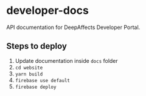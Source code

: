 # developer-docs

API documentation for DeepAffects Developer Portal. 

## Steps to deploy

1. Update documentation inside `docs` folder
2. `cd website`
3. `yarn build`
4. `firebase use default`
5. `firebase deploy`
